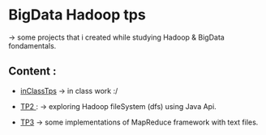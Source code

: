 # BigData Hadoop tps

-> some projects that i created while studying Hadoop & BigData fondamentals.



## Content :

- [inClassTps](https://github.com/ubmagh/BigData-hadoop-tps/tree/main/inClassTps)
	-> in class work :/


- [ TP2 ](https://github.com/ubmagh/BigData-hadoop-tps/tree/main/TP2%20-%20API%20JAVA) : 
	-> exploring Hadoop fileSystem (dfs) using Java Api. 


- [TP3](https://github.com/ubmagh/BigData-hadoop-tps/tree/main/TP3%20-%20MapReduce)
	-> some implementations of MapReduce framework with text files.	


